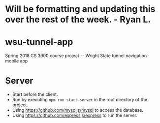 Will be formatting and updating this over the rest of the week. - Ryan L.
=======

# wsu-tunnel-app
Spring 2018 CS 3900 course project -- Wright State tunnel navigation mobile app

# Server #
* Start before the client.
* Run by executing `npm run start-server` in the root directory of the project.
* Using https://github.com/mysqljs/mysql to access the database.
* Using https://github.com/expressjs/express to run the server.
